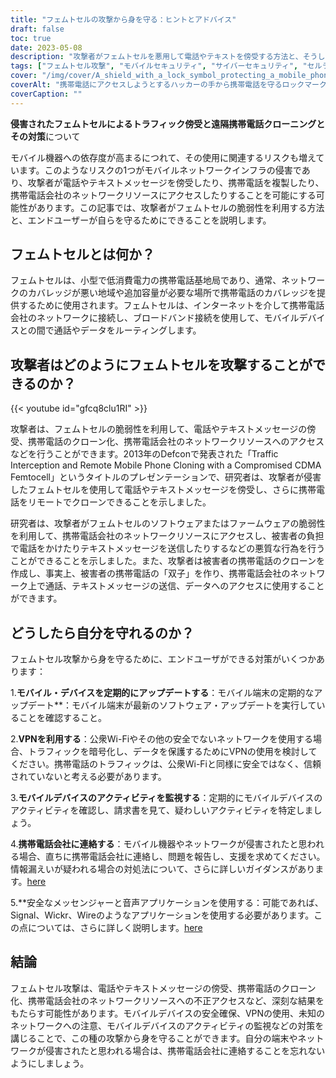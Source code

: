 ```yaml
---
title: "フェムトセルの攻撃から身を守る：ヒントとアドバイス"
draft: false
toc: true
date: 2023-05-08
description: "攻撃者がフェムトセルを悪用して電話やテキストを傍受する方法と、そうした攻撃から身を守るためにできることをご紹介します。"
tags: ["フェムトセル攻撃", "モバイルセキュリティ", "サイバーセキュリティ", "セルラーネットワーク", "仮想私設通信網", "フォーンクローニング", "データプライバシー", "インターネットセキュリティ", "モバイル機器", "セルラープロバイダー", "ネットワークセキュリティ", "無線セキュリティ", "携帯電話のセキュリティ", "脆弱性", "サイバー攻撃", "セキュリティパッチ", "データあんごうか", "サイバー犯罪", "セキュリティ対策", "セキュアメッセージング"]
cover: "/img/cover/A_shield_with_a_lock_symbol_protecting_a_mobile_phone.png"
coverAlt: "携帯電話にアクセスしようとするハッカーの手から携帯電話を守るロックマークのついた盾です。"
coverCaption: ""
---
```


**侵害されたフェムトセルによるトラフィック傍受と遠隔携帯電話クローニングとその対策**について

モバイル機器への依存度が高まるにつれて、その使用に関連するリスクも増えています。このようなリスクの1つがモバイルネットワークインフラの侵害であり、攻撃者が電話やテキストメッセージを傍受したり、携帯電話を複製したり、携帯電話会社のネットワークリソースにアクセスしたりすることを可能にする可能性があります。この記事では、攻撃者がフェムトセルの脆弱性を利用する方法と、エンドユーザーが自らを守るためにできることを説明します。

## フェムトセルとは何か？

フェムトセルは、小型で低消費電力の携帯電話基地局であり、通常、ネットワークのカバレッジが悪い地域や追加容量が必要な場所で携帯電話のカバレッジを提供するために使用されます。フェムトセルは、インターネットを介して携帯電話会社のネットワークに接続し、ブロードバンド接続を使用して、モバイルデバイスとの間で通話やデータをルーティングします。

## 攻撃者はどのようにフェムトセルを攻撃することができるのか？

{{< youtube id="gfcq8clu1RI" >}}

攻撃者は、フェムトセルの脆弱性を利用して、電話やテキストメッセージの傍受、携帯電話のクローン化、携帯電話会社のネットワークリソースへのアクセスなどを行うことができます。2013年のDefconで発表された「Traffic Interception and Remote Mobile Phone Cloning with a Compromised CDMA Femtocell」というタイトルのプレゼンテーションで、研究者は、攻撃者が侵害したフェムトセルを使用して電話やテキストメッセージを傍受し、さらに携帯電話をリモートでクローンできることを示しました。

研究者は、攻撃者がフェムトセルのソフトウェアまたはファームウェアの脆弱性を利用して、携帯電話会社のネットワークリソースにアクセスし、被害者の負担で電話をかけたりテキストメッセージを送信したりするなどの悪質な行為を行うことができることを示しました。また、攻撃者は被害者の携帯電話のクローンを作成し、事実上、被害者の携帯電話の「双子」を作り、携帯電話会社のネットワーク上で通話、テキストメッセージの送信、データへのアクセスに使用することができます。

## どうしたら自分を守れるのか？

フェムトセル攻撃から身を守るために、エンドユーザができる対策がいくつかあります：

1.**モバイル・デバイスを定期的にアップデートする**：モバイル端末の定期的なアップデート**：モバイル端末が最新のソフトウェア・アップデートを実行していることを確認すること。
   
2.**VPNを利用する**：公衆Wi-Fiやその他の安全でないネットワークを使用する場合、トラフィックを暗号化し、データを保護するためにVPNの使用を検討してください。携帯電話のトラフィックは、公衆Wi-Fiと同様に安全ではなく、信頼されていないと考える必要があります。

3.**モバイルデバイスのアクティビティを監視する**：定期的にモバイルデバイスのアクティビティを確認し、請求書を見て、疑わしいアクティビティを特定しましょう。

4.**携帯電話会社に連絡する**：モバイル機器やネットワークが侵害されたと思われる場合、直ちに携帯電話会社に連絡し、問題を報告し、支援を求めてください。情報漏えいが疑われる場合の対処法について、さらに詳しいガイダンスがあります。[here](https://simeononsecurity.com/articles/what-to-do-if-you-suspect-your-computer-phone-or-email-is-compromised/)

5.**安全なメッセンジャーと音声アプリケーションを使用する：可能であれば、Signal、Wickr、Wireのようなアプリケーションを使用する必要があります。この点については、さらに詳しく説明します。[here](https://simeononsecurity.com/recommendations/messengers/)

## 結論

フェムトセル攻撃は、電話やテキストメッセージの傍受、携帯電話のクローン化、携帯電話会社のネットワークリソースへの不正アクセスなど、深刻な結果をもたらす可能性があります。モバイルデバイスの安全確保、VPNの使用、未知のネットワークへの注意、モバイルデバイスのアクティビティの監視などの対策を講じることで、この種の攻撃から身を守ることができます。自分の端末やネットワークが侵害されたと思われる場合は、携帯電話会社に連絡することを忘れないようにしましょう。
